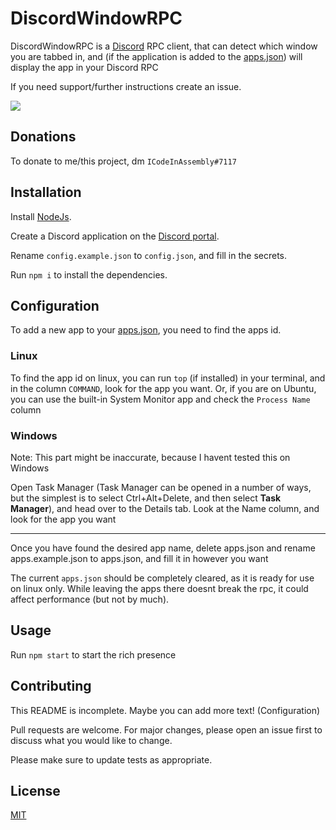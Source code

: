 # DiscordWindowRPC

DiscordWindowRPC is a [Discord](https://discord.com/) RPC client, that can detect which window you are tabbed in, and (if the application is added to the
 [apps.json](apps.json)) will display the app in your Discord RPC

If you need support/further instructions create an issue.

![](https://i.imgur.com/GxoyGLJ.png)

## Donations

To donate to me/this project, dm `ICodeInAssembly#7117`

## Installation

Install [NodeJs](https://nodejs.org/en/download/).

Create a Discord application on the [Discord portal](https://discord.com/developers/applications).

Rename `config.example.json` to `config.json`, and fill in the secrets.

Run `npm i` to install the dependencies.

## Configuration

To add a new app to your [apps.json](apps.json), you need to find the apps id. 

### Linux

To find the app id on linux, you can run `top` (if installed) in your terminal, and in the column `COMMAND`, look for the app you want. Or, if you are on Ubuntu, you can use the built-in System Monitor app and check the `Process Name` column

### Windows

Note: This part might be inaccurate, because I havent tested this on Windows


Open Task Manager (Task Manager can be opened in a number of ways, but the simplest is to select Ctrl+Alt+Delete, and then select **Task Manager**), and head over to the Details tab. Look at the Name column, and look for the app you want


---

Once you have found the desired app name, delete apps.json and rename apps.example.json to apps.json, and fill it in however you want

The current `apps.json` should be completely cleared, as it is ready for use on linux only. While leaving the apps there doesnt break the rpc, it could affect performance (but not by much).

## Usage

Run `npm start` to start the rich presence

## Contributing
This README is incomplete. Maybe you can add more text! (Configuration)

Pull requests are welcome. For major changes, please open an issue first to discuss what you would like to change.

Please make sure to update tests as appropriate.

## License
[MIT](https://choosealicense.com/licenses/mit/)